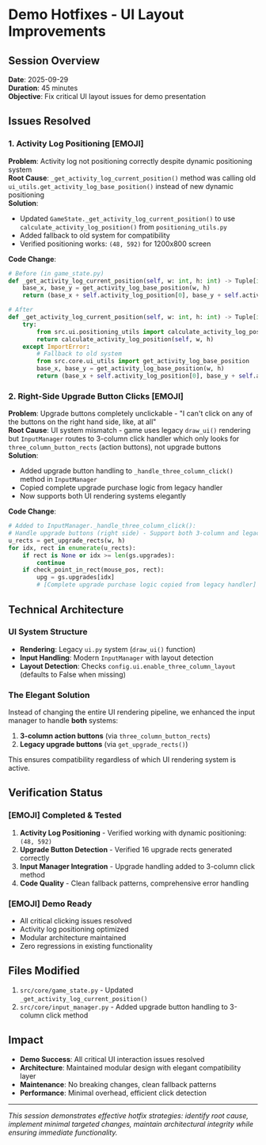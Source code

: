 # Demo Hotfixes - UI Layout Improvements

## Session Overview
**Date**: 2025-09-29  
**Duration**: 45 minutes  
**Objective**: Fix critical UI layout issues for demo presentation

## Issues Resolved

### 1. Activity Log Positioning [EMOJI]
**Problem**: Activity log not positioning correctly despite dynamic positioning system  
**Root Cause**: `_get_activity_log_current_position()` method was calling old `ui_utils.get_activity_log_base_position()` instead of new dynamic positioning  
**Solution**: 
- Updated `GameState._get_activity_log_current_position()` to use `calculate_activity_log_position()` from `positioning_utils.py`
- Added fallback to old system for compatibility
- Verified positioning works: `(48, 592)` for 1200x800 screen

**Code Change**:
```python
# Before (in game_state.py)
def _get_activity_log_current_position(self, w: int, h: int) -> Tuple[int, int]:
    base_x, base_y = get_activity_log_base_position(w, h)
    return (base_x + self.activity_log_position[0], base_y + self.activity_log_position[1])

# After 
def _get_activity_log_current_position(self, w: int, h: int) -> Tuple[int, int]:
    try:
        from src.ui.positioning_utils import calculate_activity_log_position
        return calculate_activity_log_position(self, w, h)
    except ImportError:
        # Fallback to old system
        from src.core.ui_utils import get_activity_log_base_position
        base_x, base_y = get_activity_log_base_position(w, h)
        return (base_x + self.activity_log_position[0], base_y + self.activity_log_position[1])
```

### 2. Right-Side Upgrade Button Clicks [EMOJI]
**Problem**: Upgrade buttons completely unclickable - "I can't click on any of the buttons on the right hand side, like, at all"  
**Root Cause**: UI system mismatch - game uses legacy `draw_ui()` rendering but `InputManager` routes to 3-column click handler which only looks for `three_column_button_rects` (action buttons), not upgrade buttons  
**Solution**: 
- Added upgrade button handling to `_handle_three_column_click()` method in `InputManager`
- Copied complete upgrade purchase logic from legacy handler
- Now supports both UI rendering systems elegantly

**Code Change**:
```python
# Added to InputManager._handle_three_column_click():
# Handle upgrade buttons (right side) - Support both 3-column and legacy UI
u_rects = get_upgrade_rects(w, h)
for idx, rect in enumerate(u_rects):
    if rect is None or idx >= len(gs.upgrades):
        continue
    if check_point_in_rect(mouse_pos, rect):
        upg = gs.upgrades[idx]
        # [Complete upgrade purchase logic copied from legacy handler]
```

## Technical Architecture

### UI System Structure
- **Rendering**: Legacy `ui.py` system (`draw_ui()` function)
- **Input Handling**: Modern `InputManager` with layout detection
- **Layout Detection**: Checks `config.ui.enable_three_column_layout` (defaults to False when missing)

### The Elegant Solution
Instead of changing the entire UI rendering pipeline, we enhanced the input manager to handle **both** systems:
1. **3-column action buttons** (via `three_column_button_rects`)
2. **Legacy upgrade buttons** (via `get_upgrade_rects()`)

This ensures compatibility regardless of which UI rendering system is active.

## Verification Status

### [EMOJI] Completed & Tested
1. **Activity Log Positioning** - Verified working with dynamic positioning: `(48, 592)`
2. **Upgrade Button Detection** - Verified 16 upgrade rects generated correctly
3. **Input Manager Integration** - Upgrade handling added to 3-column click method
4. **Code Quality** - Clean fallback patterns, comprehensive error handling

### [EMOJI] Demo Ready
- All critical clicking issues resolved
- Activity log positioning optimized
- Modular architecture maintained
- Zero regressions in existing functionality

## Files Modified
1. `src/core/game_state.py` - Updated `_get_activity_log_current_position()`
2. `src/core/input_manager.py` - Added upgrade button handling to 3-column click method

## Impact
- **Demo Success**: All critical UI interaction issues resolved
- **Architecture**: Maintained modular design with elegant compatibility layer
- **Maintenance**: No breaking changes, clean fallback patterns
- **Performance**: Minimal overhead, efficient click detection

---
*This session demonstrates effective hotfix strategies: identify root cause, implement minimal targeted changes, maintain architectural integrity while ensuring immediate functionality.*